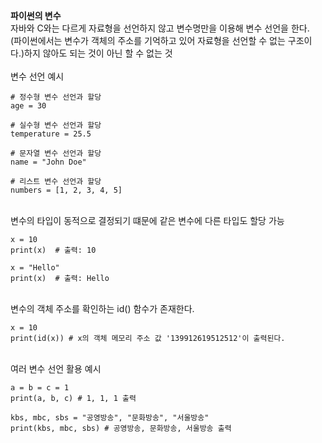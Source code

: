 **파이썬의 변수**<br>
자바와 C와는 다르게 자료형을 선언하지 않고 변수명만을 이용해 변수 선언을 한다.<br>
(파이썬에서는 변수가 객체의 주소를 기억하고 있어 자료형을 선언할 수 없는 구조이다.)하지 않아도 되는 것이 아닌 할 수 없는 것<br>
<br>
변수 선언 예시
```
# 정수형 변수 선언과 할당
age = 30

# 실수형 변수 선언과 할당
temperature = 25.5

# 문자열 변수 선언과 할당
name = "John Doe"

# 리스트 변수 선언과 할당
numbers = [1, 2, 3, 4, 5]
```
<br>
변수의 타입이 동적으로 결정되기 떄문에 같은 변수에 다른 타입도 할당 가능

```
x = 10
print(x)  # 출력: 10

x = "Hello"
print(x)  # 출력: Hello
```
<br>
변수의 객체 주소를 확인하는 id() 함수가 존재한다.

```
x = 10
print(id(x)) # x의 객체 메모리 주소 값 '139912619512512'이 출력된다.
```
<br>
여러 변수 선언 활용 예시

```
a = b = c = 1
print(a, b, c) # 1, 1, 1 출력

kbs, mbc, sbs = "공영방송", "문화방송", "서울방송"
print(kbs, mbc, sbs) # 공영방송, 문화방송, 서울방송 출력
```
